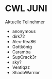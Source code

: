 # CWL JUNI
Aktuelle Teilnehmer

- anonymous
- dirk72
- Alex-Rea86
- Gottkönig
- Caramba
- SupCrack3r
- sky?
- Ventiqzz
- ShadoWarrior
